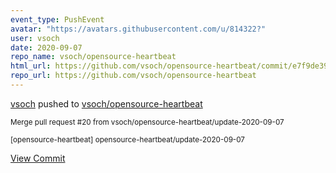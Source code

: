 ```yaml
---
event_type: PushEvent
avatar: "https://avatars.githubusercontent.com/u/814322?"
user: vsoch
date: 2020-09-07
repo_name: vsoch/opensource-heartbeat
html_url: https://github.com/vsoch/opensource-heartbeat/commit/e7f9de39c9bf680c1b939ca4efbeba596ecebc13
repo_url: https://github.com/vsoch/opensource-heartbeat
---
```


<a href='https://github.com/vsoch' target='_blank'>vsoch</a> pushed to <a href='https://github.com/vsoch/opensource-heartbeat' target='_blank'>vsoch/opensource-heartbeat</a>

<small>Merge pull request #20 from vsoch/opensource-heartbeat/update-2020-09-07

[opensource-heartbeat] opensource-heartbeat/update-2020-09-07</small>

<a href='https://github.com/vsoch/opensource-heartbeat/commit/e7f9de39c9bf680c1b939ca4efbeba596ecebc13' target='_blank'>View Commit</a>